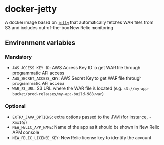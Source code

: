 # docker-jetty
A docker image based on [`jetty`](https://hub.docker.com/_/jetty/) that automatically fetches WAR files from S3 and includes out-of-the-box New Relic monitoring

## Environment variables
### Mandatory
- `AWS_ACCESS_KEY_ID`: AWS Access Key ID to get WAR file through programmatic API access
- `AWS_SECRET_ACCESS_KEY`: AWS Secret Key to get WAR file through programmatic API access
- `WAR_S3_URL`: S3 URL where the WAR file is located (e.g. `s3://my-app-bucket/prod-releases/my-app-build-988.war`)

### Optional
- `EXTRA_JAVA_OPTIONS`: extra options passed to the JVM (for instance, `-Xmx14g`)
- `NEW_RELIC_APP_NAME`: Name of the app as it should be shown in New Relic APM console
- `NEW_RELIC_LICENSE_KEY`: New Relic license key to identify the account
